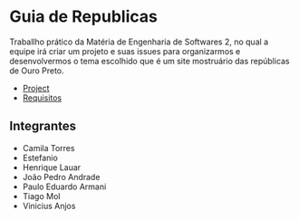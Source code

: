 # Guia de Republicas
Traballho prático da Matéria de Engenharia de Softwares 2, no qual a equipe irá criar um projeto e suas issues para organizarmos e desenvolvermos o tema escolhido que é um site mostruário das repúblicas de  Ouro Preto.
* [Project](https://github.com/users/Vianjus/projects/1)
* [Requisitos](https://github.com/Vianjus/guia-de-republicas/edit/main/requisitos.md)
## Integrantes
* Camila Torres
* Estefanio
* Henrique Lauar
* João Pedro Andrade
* Paulo Eduardo Armani
* Tiago Mol
* Vinicius Anjos
